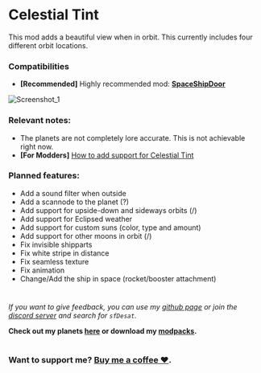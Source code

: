 # Celestial Tint
This mod adds a beautiful view when in orbit. This currently includes four different orbit locations.  
### Compatibilities
- **[Recommended]** Highly recommended mod: **[SpaceShipDoor](https://thunderstore.io/c/lethal-company/p/Wolf11221/SpaceShipDoor/)**
  
![Screenshot_1](https://raw.githubusercontent.com/sfDesat/Celestial-Tint/main/Screenshots/Desert.png "Desert")
  
### Relevant notes:  
- The planets are not completely lore accurate. This is not achievable right now.
- **[For Modders]** [How to add support for Celestial Tint](https://github.com/sfDesat/Celestial-Tint/wiki/Adding-support-for-Celestial-Tint)
  
### Planned features:
- Add a sound filter when outside
- Add a scannode to the planet (?)
- Add support for upside-down and sideways orbits (/)
- Add support for Eclipsed weather
- Add support for custom suns (color, type and amount)
- Add support for other moons in orbit (/)
- Fix invisible shipparts
- Fix white stripe in distance
- Fix seamless texture
- Fix animation
- Change/Add the ship in space (rocket/booster attachment)
# 
  
_If you want to give feedback, you can use my [github page](https://github.com/sfDesat/Celestial-Tint/issues) or join the [discord server](https://discord.gg/lcmod) and search for `sfDesat`._

**Check out my planets [here](https://thunderstore.io/c/lethal-company/p/sfDesat/) or download my [modpacks](https://thunderstore.io/c/lethal-company/p/sfDesat/?section=modpacks).**
#
### Want to support me? [Buy me a coffee ❤️](https://www.buymeacoffee.com/sfdesat).
